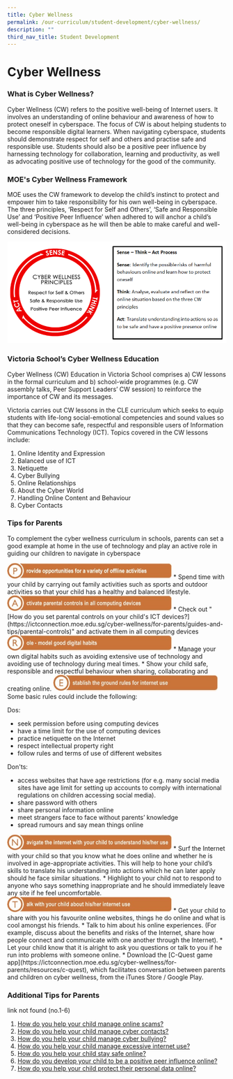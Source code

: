 ```yaml
---
title: Cyber Wellness
permalink: /our-curriculum/student-development/cyber-wellness/
description: ""
third_nav_title: Student Development
---
```

# **Cyber Wellness**

### What is Cyber Wellness?

Cyber Wellness (CW) refers to the positive well-being of Internet users. It involves an understanding of online behaviour and awareness of how to protect oneself in cyberspace. The focus of CW is about helping students to become responsible digital learners. When navigating cyberspace, students should demonstrate respect for self and others and practise safe and responsible use. Students should also be a positive peer influence by harnessing technology for collaboration, learning and productivity, as well as advocating positive use of technology for the good of the community.

### MOE's Cyber Wellness Framework

MOE uses the CW framework to develop the child’s instinct to protect and empower him to take responsibility for his own well-being in cyberspace. The three principles, ‘Respect for Self and Others’, ‘Safe and Responsible Use’ and ‘Positive Peer Influence’ when adhered to will anchor a child’s well-being in cyberspace as he will then be able to make careful and well-considered decisions.

![](/images/Cyber-Wellness-Principles.png)

### Victoria School’s Cyber Wellness Education

Cyber Wellness (CW) Education in Victoria School comprises a) CW lessons in the formal curriculum and b) school-wide programmes (e.g. CW assembly talks, Peer Support Leaders’ CW session) to reinforce the importance of CW and its messages.

Victoria carries out CW lessons in the CLE curriculum which seeks to equip students with life-long social-emotional competencies and sound values so that they can become safe, respectful and responsible users of Information Communications Technology (ICT). Topics covered in the CW lessons include:

1.  Online Identity and Expression
2.  Balanced use of ICT
3.  Netiquette
4.  Cyber Bullying
5.  Online Relationships
6.  About the Cyber World
7.  Handling Online Content and Behaviour
8.  Cyber Contacts


### Tips for Parents

To complement the cyber wellness curriculum in schools, parents can set a good example at home in the use of technology and play an active role in guiding our children to navigate in cyberspace


<img src="/images/P-1.jpg" style="width:75%">
*   Spend time with your child by carrying out family activities such as sports and outdoor activities so that your child has a healthy and balanced lifestyle.

<img src="/images/A-1.jpg" style="width:75%">
*   Check out "[How do you set parental controls on your child's ICT devices?](https://ictconnection.moe.edu.sg/cyber-wellness/for-parents/guides-and-tips/parental-controls)" and activate them in all computing devices

<img src="/images/R-1.jpg" style="width:75%">
*   Manage your own digital habits such as avoiding extensive use of technology and avoiding use of technology during meal times.
*   Show your child safe, responsible and respectful behaviour when sharing, collaborating and creating online.

<img src="/images/E-1.jpg" style="width:75%">
Some basic rules could include the following:

Dos:

*   seek permission before using computing devices
*   have a time limit for the use of computing devices
*   practice netiquette on the Internet
*   respect intellectual property right
*   follow rules and terms of use of different websites

Don'ts:

*   access websites that have age restrictions (for e.g. many social media sites have age limit for setting up accounts to comply with international regulations on children accessing social media).
*   share password with others
*   share personal information online
*   meet strangers face to face without parents’ knowledge
*   spread rumours and say mean things online

<img src="/images/N-1.jpg" style="width:75%">
*   Surf the Internet with your child so that you know what he does online and whether he is involved in age-appropriate activities. This will help to hone your child’s skills to translate his understanding into actions which he can later apply should he face similar situations.
*   Highlight to your child not to respond to anyone who says something inappropriate and he should immediately leave any site if he feel uncomfortable.

<img src="/images/T-1.jpg" style="width:75%">
*   Get your child to share with you his favourite online websites, things he do online and what is cool amongst his friends.
*   Talk to him about his online experiences. (For example, discuss about the benefits and risks of the Internet, share how people connect and communicate with one another through the Internet).
*   Let your child know that it is alright to ask you questions or talk to you if he run into problems with someone online.
*   Download the&nbsp;[C-Quest game app](https://ictconnection.moe.edu.sg/cyber-wellness/for-parents/resources/c-quest), which facilitates conversation between parents and children on cyber wellness, from the iTunes Store / Google Play.

### Additional Tips for Parents

link not found (no.1-6) 

1.  [How do you help your child manage online scams?](https://ictconnection.moe.edu.sg/ictconnection/slot/u200/Cyber%20Wellness/CW%20Connect/4%20Tip%20sheet%20for%20Parents-1.jpg)
2.  [How do you help your child manage cyber contacts?](https://ictconnection.moe.edu.sg/ictconnection/slot/u200/Cyber%20Wellness/CW%20Connect/Cyber%20Contacts%20Tip%20Sheet-1.jpg)
3.  [How do you help your child manage cyber bullying?](https://ictconnection.moe.edu.sg/ictconnection/slot/u200/Cyber%20Wellness/CW%20Connect/4%20Tip%20Sheet%20on%20Cyber%20Bullying-1.png)
4.  [How do you help your child manage excessive internet use?](https://ictconnection.moe.edu.sg/ictconnection/slot/u200/Cyber%20Wellness/CW%20Connect/May%202017/4%20Tip%20sheet%20for%20Parents-Excessive%20Internet%20Use%20(Single%20Page)-1.png)
5.  [How do you help your child stay safe online?](https://ictconnection.moe.edu.sg/ictconnection/slot/u200/Cyber%20Wellness/CW%20Connect/Oct%202017/Sec/4%20Tip%20Sheet%20for%20Parents%20T4%202017-1.png)
6.  [How do you develop your child to be a positive peer influence online?](https://ictconnection.moe.edu.sg/ictconnection/slot/u200/Cyber%20Wellness/CW%20Connect/Feb%202018/3B%202018%20T1%20Parents%20Tip%20Sheet_pdf-1.png)
7.  [How do you help your child protect their personal data online?](/files/3B-2018-Connect-T4-Parents-Tip-Sheet.pdf)